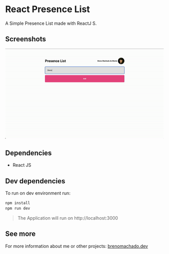 # React Presence List
A Simple Presence List made with ReactJ S.

## Screenshots
![Login](demo/demo.gif)

## Dependencies
- React JS

## Dev dependencies
To run on dev environment run:

```sh
npm install
npm run dev
```
> The Application will run on http://localhost:3000

## See more
For more information about me or other projects: [brenomachado.dev](https://brenomachado.dev)